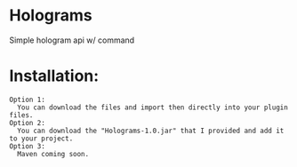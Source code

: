 # Holograms
Simple hologram api w/ command

# Installation:
    Option 1:
      You can download the files and import then directly into your plugin files.
    Option 2:
      You can download the "Holograms-1.0.jar" that I provided and add it to your project. 
    Option 3:
      Maven coming soon.
